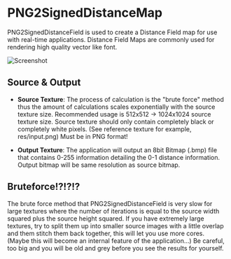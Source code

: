 PNG2SignedDistanceMap
=====================

PNG2SignedDistanceField is used to create a Distance Field map for use with real-time applications.
Distance Field Maps are commonly used for rendering high quality vector like font.

![Screenshot](http://raw.github.com/haydntrigg/PNG2SignedDistanceMap/master/doc/images/preview.jpg)

Source & Output
---------

* **Source Texture**:  	The process of calculation is the "brute force" method 
						thus the amount of calculations scales exponentially 
						with the source texture size. Recommended usage is
						512x512 -> 1024x1024 source texture size. Source texture
						should only contain completely black or completely white
						pixels. (See reference texture for example, res/input.png)
						Must be in PNG format!

* **Output Texture**: 	The application will output an 8bit Bitmap (.bmp) file
						that contains 0-255 information detailing the 0-1 distance
						information. Output bitmap will be same resolution as source
						bitmap.
						
Bruteforce!?!?!?
---------
The brute force method that PNG2SignedDistanceField is very slow for large textures where
the number of iterations is equal to the source width squared plus the source height squared.
If you have extremely large textures, try to split them up into smaller source images with a 
little overlap and them stitch them back together, this will let you use more cores. (Maybe this
will become an internal feature of the application...)
Be careful, too big and you will be old and grey before you see the results for yourself.